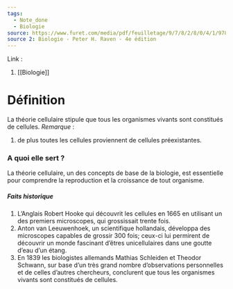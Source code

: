 ```yaml
---
tags:
  - Note_done
  - Biologie
source: https://www.furet.com/media/pdf/feuilletage/9/7/8/2/8/0/4/1/9782804184582.pdf
source 2: Biologie - Peter H. Raven - 4e édition
---
```


Link : 
1. [[Biologie]]

# Définition
La théorie cellulaire stipule que tous les organismes vivants sont constitués de cellules.
_Remarque_ :
1. de plus toutes les cellules proviennent de cellules préexistantes.
### A quoi elle sert ?
La théorie cellulaire, un des concepts de base de la biologie, est essentielle pour comprendre la reproduction et la croissance de tout organisme.

##### Faits historique 
1. L’Anglais Robert Hooke qui découvrit les cellules en 1665 en utilisant un des premiers microscopes, qui grossissait trente fois.
2. Anton van Leeuwenhoek, un scientifique hollandais, développa des microscopes capables de grossir 300 fois; ceux-ci lui permirent de découvrir un monde fascinant d’êtres unicellulaires dans une goutte d’eau d’un étang.
3. En 1839 les biologistes allemands Mathias Schleiden et Theodor Schwann, sur base d’un très grand nombre d’observations personnelles et de celles d’autres chercheurs, conclurent que tous les organismes vivants sont constitués de cellules.